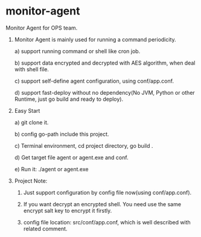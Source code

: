 # monitor-agent
Monitor Agent for OPS team.

1. Monitor Agent is mainly used for running a command periodicity.
   
   a) support running command or shell like cron job.
   
   b) support data encrypted and decrypted with AES algorithm, when deal with shell file.
   
   c) support self-define agent configuration, using conf/app.conf.
   
   d) support fast-deploy without no dependency(No JVM, Python or other Runtime, just go build and ready to deploy).
   
   
2. Easy Start
 
   a) git clone it.
   
   b) config go-path include this project.
   
   c) Terminal environment, cd project directory, go build .
   
   d) Get target file agent or agent.exe and conf.
   
   e) Run it: ./agent or agent.exe 
   
   
3. Project Note:
    1) Just support configuration by config file now(using conf/app.conf).
    
    2) If you want decrypt an encrypted shell. You need use the same encrypt salt key to encrypt it firstly.
    
    3) config file location: src/conf/app.conf, which is well described with related comment.
    
    
    
          